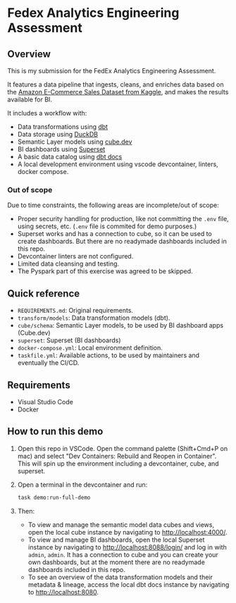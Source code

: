 # Fedex Analytics Engineering Assessment

## Overview

This is my submission for the FedEx Analytics Engineering Assessment.

It features a data pipeline that ingests, cleans, and enriches data based on the [Amazon E-Commerce Sales Dataset from Kaggle](https://www.kaggle.com/datasets/thedevastator/unlock-profits-with-e-commerce-sales-data), and makes the results available for BI.

It includes a workflow with:

- Data transformations using [dbt](https://www.getdbt.com/)
- Data storage using [DuckDB](https://duckdb.org/)
- Semantic Layer models using [cube.dev](https://cube.dev/)
- BI dashboards using [Superset](https://superset.apache.org/)
- A basic data catalog using [dbt docs](https://docs.getdbt.com/docs/collaborate/documentation)
- A local development environment using vscode devcontainer, linters, docker compose.

### Out of scope

Due to time constraints, the following areas are incomplete/out of scope:

- Proper security handling for production, like not committing the `.env` file, using secrets, etc. (`.env` file is commited for demo purposes.)
- Superset works and has a connection to cube, so it can be used to create dashboards. But there are no readymade dashboards included in this repo.
- Devcontainer linters are not configured.
- Limited data cleansing and testing.
- The Pyspark part of this exercise was agreed to be skipped.

## Quick reference

- `REQUIREMENTS.md`: Original requirements.
- `transform/models`: Data transformation models (dbt).
- `cube/schema`: Semantic Layer models, to be used by BI dashboard apps (Cube.dev)
- `superset`: Superset (BI dashboards)
- `docker-compose.yml`: Local environment definition.
- `taskfile.yml`: Available actions, to be used by maintainers and eventually the CI/CD.

## Requirements

- Visual Studio Code
- Docker

## How to run this demo

1. Open this repo in VSCode. Open the command palette (Shift+Cmd+P on mac) and select "Dev Containers: Rebuild and Reopen in Container". This will spin up the environment including a devcontainer, cube, and superset.
2. Open a terminal in the devcontainer and run:

    ```sh
    task demo:run-full-demo
    ```
    
3. Then:
   - To view and manage the semantic model data cubes and views, open the local cube instance by navigating to [http://localhost:4000/](http://localhost:4000/).
   - To view and manage BI dashboards, open the local Superset instance by navigating to [http://localhost:8088/login/](http://localhost:8088/login/) and log in with `admin`, `admin`. It has a connection to cube and you can create your own dashboards, but at the moment there are no readymade dashboards included in this repo.
   - To see an overview of the data transformation models and their metadata & lineage, access the local dbt docs instance by navigating to [http://localhost:8080](http://localhost:8080).
